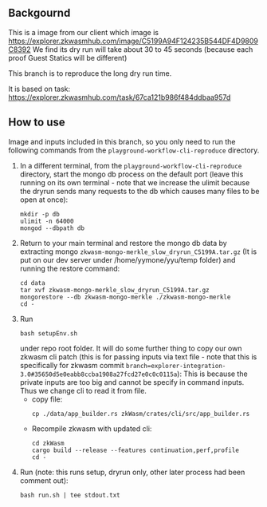 ## Backgournd

This is a image from our client which image is https://explorer.zkwasmhub.com/image/C5199A94F124235B544DF4D9809C8392
We find its dry run will take about 30 to 45 seconds (because each proof Guest Statics will be different)

This branch is to reproduce the long dry run time.

It is based on task: https://explorer.zkwasmhub.com/task/67ca121b986f484ddbaa957d

## How to use 
Image and inputs included in this branch, so you only need to run the following commands from the `playground-workflow-cli-reproduce` directory.

1. In a different terminal, from the `playground-workflow-cli-reproduce` directory, start the mongo db process on the default port (leave this running on its own terminal - note that we increase the ulimit because the dryrun sends many requests to the db which causes many files to be open at once):
    ```
    mkdir -p db
    ulimit -n 64000
    mongod --dbpath db
    ```
2. Return to your main terminal and restore the mongo db data by extracting mongo `zkwasm-mongo-merkle_slow_dryrun_C5199A.tar.gz` (It is put on our dev server under /home/yymone/yyu/temp folder) and running the restore command:
    ```
    cd data
    tar xvf zkwasm-mongo-merkle_slow_dryrun_C5199A.tar.gz
    mongorestore --db zkwasm-mongo-merkle ./zkwasm-mongo-merkle
    cd -
    ```
3. Run
    ```
    bash setupEnv.sh
    ```
    under repo root folder. 
    It will do some further thing to copy our own zkwasm cli patch (this is for passing inputs via text file - note that this is specifically for zkwasm commit `branch=explorer-integration-3.0#35650d5e0eabb8ccba1908a27fcd27e0c0c0115a`): This is because the private inputs are too big and cannot be specify in command inputs. Thus we change cli to read it from file.
    - copy file:
        ```
        cp ./data/app_builder.rs zkWasm/crates/cli/src/app_builder.rs
        ```
    - Recompile zkwasm with updated cli:
        ```
        cd zkWasm
        cargo build --release --features continuation,perf,profile
        cd -
        ```
4. Run (note: this runs setup, dryrun only, other later process had been comment out):
    ```
    bash run.sh | tee stdout.txt
    ```
